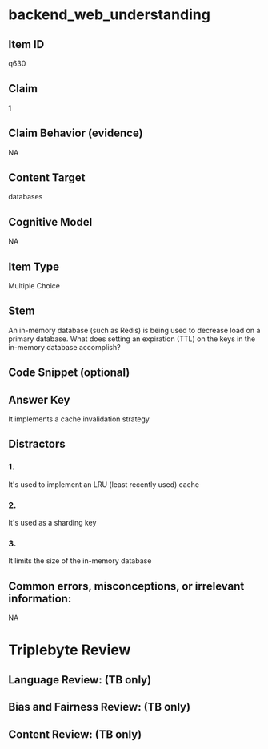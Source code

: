 # backend_web_understanding

## Item ID
q630

## Claim
1

## Claim Behavior (evidence)
NA

## Content Target
databases

## Cognitive Model
NA

## Item Type
Multiple Choice

## Stem
An in-memory database (such as Redis) is being used to decrease load on a primary database.  What does setting an expiration (TTL) on the keys in the in-memory database accomplish?

## Code Snippet (optional)


## Answer Key
It implements a cache invalidation strategy

## Distractors

### 1.
It's used to implement an LRU (least recently used) cache

### 2.
It's used as a sharding key

### 3.
It limits the size of the in-memory database

## Common errors, misconceptions, or irrelevant information:
NA

# Triplebyte Review


## Language Review: (TB only)


## Bias and Fairness Review: (TB only)


## Content Review: (TB only)

